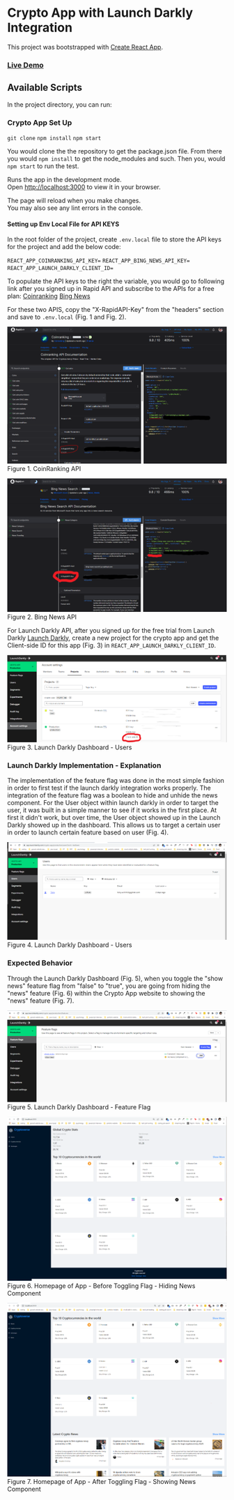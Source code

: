 # Crypto App with Launch Darkly Integration

This project was bootstrapped with [Create React App](https://github.com/facebook/create-react-app).

### [Live Demo](https://master.db6fciqri2gxr.amplifyapp.com/)

## Available Scripts

In the project directory, you can run:

### Crypto App Set Up
`git clone` `npm install` `npm start`

You would clone the the repository to get the package.json file. From there you would `npm install` to get the node_modules and such. Then you, would `npm start` to run the test.

Runs the app in the development mode.\
Open [http://localhost:3000](http://localhost:3000) to view it in your browser.

The page will reload when you make changes.\
You may also see any lint errors in the console.


#### Setting up Env Local File for API KEYS

In the root folder of the project, create `.env.local` file to store the API keys for the project and add the below code:

`REACT_APP_COINRANKING_API_KEY=`
`REACT_APP_BING_NEWS_API_KEY=`
`REACT_APP_LAUNCH_DARKLY_CLIENT_ID=`

To populate the API keys to the right the variable, you would go to following link after you signed up in Rapid API and subscribe to the APIs for a free plan:
[Coinranking](https://rapidapi.com/Coinranking/api/coinranking1/)
[Bing News](https://rapidapi.com/microsoft-azure-org-microsoft-cognitive-services/api/bing-news-search1/)

For these two APIS, copy the "X-RapidAPI-Key" from the "headers" section and save to `.env.local` (Fig. 1 and Fig. 2).

![CoinRanking API](/public/coinranking-api.png)
Figure 1. CoinRanking API


![Bing News API](/public/bing-news-api.png)
Figure 2. Bing News API


For Launch Darkly API, after you signed up for the free trial from Launch Darkly [Launch Darkly](https://app.launchdarkly.com/settings/projects), create a new project for the crypto app and get the Client-side ID for this app (Fig. 3) in `REACT_APP_LAUNCH_DARKLY_CLIENT_ID`.

![Launch Darkly API](/public/Launch-Darkly-API.png)
Figure 3. Launch Darkly Dashboard - Users

### Launch Darkly Implementation - Explanation
The implementation of the feature flag was done in the most simple fashion in order to first test if the launch darkly integration works properly. The integration of the feature flag was a boolean to hide and unhide the news component. For the User object within launch darkly in order to target the user, it was built in a simple manner to see if it works in the first place. At first it didn't work, but over time, the User object showed up in the Launch Darkly showed up in the dashboard. This allows us to target a certain user in order to launch certain feature based on user (Fig. 4).

![Launch Darkly Dashboard - Users](/public/Launch-Darkly-2.PNG)
Figure 4. Launch Darkly Dashboard - Users


### Expected Behavior

Through the Launch Darkly Dashboard (Fig. 5), when you toggle the "show news" feature flag from "false" to "true", you are going from hiding the "news" feature (Fig. 6) within the Crypto App website to showing the "news" feature (Fig. 7). 

![Launch Darkly Dashboard - Feature Flag](/public/Launch-Darkly.PNG)
Figure 5. Launch Darkly Dashboard - Feature Flag 

![Homepage of App - Before Toggling Flag - Hiding News Component](/public/Before-Flag.PNG)
Figure 6. Homepage of App - Before Toggling Flag - Hiding News Component


![Homepage of App - After Toggling Flag - Showing News Component](/public/After-Flag.PNG)
Figure 7. Homepage of App - After Toggling Flag - Showing News Component
